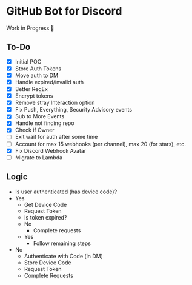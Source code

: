 # GitHub Bot for Discord

Work in Progress 🚧

## To-Do

- [x] Initial POC
- [x] Store Auth Tokens
- [x] Move auth to DM
- [x] Handle expired/invalid auth
- [x] Better RegEx
- [x] Encrypt tokens
- [x] Remove stray Interaction option
- [x] Fix Push, Everything, Security Advisory events
- [x] Sub to More Events
- [x] Handle not finding repo
- [x] Check if Owner
- [ ] Exit wait for auth after some time
- [ ] Account for max 15 webhooks (per channel), max 20 (for stars), etc.
- [x] Fix Discord Webhook Avatar
- [ ] Migrate to Lambda

## Logic

- Is user authenticated (has device code)?
- Yes
  - Get Device Code
  - Request Token
  - Is token expired?
  - No
    - Complete requests
  - Yes
    - Follow remaining steps
- No
  - Authenticate with Code (in DM)
  - Store Device Code
  - Request Token
  - Complete Requests
